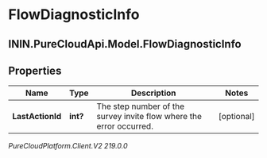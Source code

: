 # FlowDiagnosticInfo

## ININ.PureCloudApi.Model.FlowDiagnosticInfo

## Properties

|Name | Type | Description | Notes|
|------------ | ------------- | ------------- | -------------|
| **LastActionId** | **int?** | The step number of the survey invite flow where the error occurred. | [optional] |



_PureCloudPlatform.Client.V2 219.0.0_
